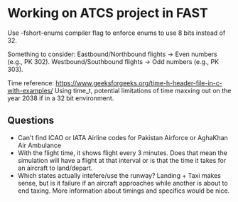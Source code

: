 # Working on ATCS project in FAST

Use -fshort-enums compiler flag to enforce enums to use 8 bits instead of 32.

Something to consider: 
Eastbound/Northbound flights → Even numbers (e.g., PK 302).
Westbound/Southbound flights → Odd numbers (e.g., PK 303).

Time reference:
https://www.geeksforgeeks.org/time-h-header-file-in-c-with-examples/
Using time_t, potential limitations of time maxxing out on the year 2038 if in a 32 bit environment.
## Questions
- Can't find ICAO or IATA Airline codes for Pakistan Airforce or AghaKhan Air Ambulance
- With the flight time, it shows flight every 3 minutes. Does that mean the simulation will have a flight at that interval or is that the time it takes for an aircraft to land/depart. 
- Which states actually intefere/use the runway? Landing + Taxi makes sense, but is it failure if an aircraft approaches while another is about to end taxing. More information about timings and specifics would be nice. 

